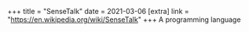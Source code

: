 +++
title = "SenseTalk"
date = 2021-03-06
[extra]
link = "https://en.wikipedia.org/wiki/SenseTalk"
+++
A programming language

